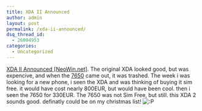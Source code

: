 ```yaml
---
title: XDA II Announced
author: admin
layout: post
permalink: /xda-ii-announced/
dsq_thread_id:
  - 26004953
categories:
  - Uncategorized
---
```

[XDA II Announced [NeoWin.net]][1]. The original XDA looked good, but was expencive, and when the [7650][2] came out, it was trashed. The week i was looking for a new phone, i seen the XDA and was thinking of buying it sim free. it would have cost nearly 800EUR, but would have been cool. then i seen the 7650 for 330EUR. The 7650 was not Sim Free, but still. this XDA 2 sounds good. definatly could be on my christmas list! <img src="http://blog.lotas-smartman.net/wp-includes/images/smilies/icon_razz.gif" alt=":P" class="wp-smiley" />

 [1]: http://www.neowin.net/comments.php?id=12374&category=main "XDA II Announced"
 [2]: http://www.nokia.com/phones/7650